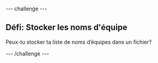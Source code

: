 --- challenge ---

## Défi: Stocker les noms d'équipe

Peux-tu stocker ta liste de noms d’équipes dans un fichier?

--- /challenge ---